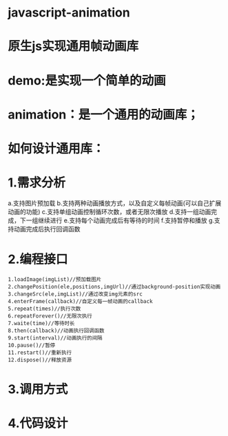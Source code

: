 # javascript-animation
# 原生js实现通用帧动画库
# demo:是实现一个简单的动画

# animation：是一个通用的动画库；
# 如何设计通用库：
# 1.需求分析
   a.支持图片预加载
   b.支持两种动画播放方式，以及自定义每帧动画(可以自己扩展动画的功能)
   c.支持单组动画控制循环次数，或者无限次播放
   d.支持一组动画完成，下一组继续进行
   e.支持每个动画完成后有等待的时间
   f.支持暂停和播放
   g.支持动画完成后执行回调函数
# 2.编程接口
    1.loadImage(imgList)//预加载图片
    2.changePosition(ele,positions,imgUrl)//通过background-position实现动画
    3.changeSrc(ele,imgList)//通过改变img元素的src
    4.enterFrame(callback)//自定义每一帧动画的callback
    5.repeat(times)//执行次数
    6.repeatForever()//无限次执行
    7.waite(time)//等待时长
    8.then(callback)//动画执行回调函数
    9.start(interval)//动画执行的间隔
    10.pause()//暂停
    11.restart()//重新执行
    12.dispose()//释放资源
# 3.调用方式
# 4.代码设计

